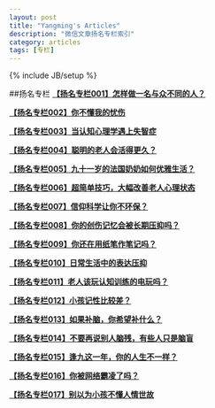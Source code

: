 ```yaml
---
layout: post
title: "Yangming's Articles"
description: "微信文章扬名专栏索引"
category: articles
tags: [专栏]
---
```

{% include JB/setup %}

##扬名专栏
[**【扬名专栏001】怎样做一名与众不同的人？**](http://mp.weixin.qq.com/s?__biz=MzA3Mjk0MTcyNg==&mid=200670467&idx=1&sn=904c2168c63342a3790d698ebe6dc662#rd)

[**【扬名专栏002】你不懂我的忧伤**](http://mp.weixin.qq.com/s?__biz=MzA3Mjk0MTcyNg==&mid=200720929&idx=1&sn=d959958c80ac499a6782e503ab8133d0#rd)

[**【扬名专栏003】当认知心理学遇上失智症**](http://mp.weixin.qq.com/s?__biz=MzA3Mjk0MTcyNg==&mid=200788500&idx=1&sn=2a729274e944eaa47ad13cab9123e507#rd)

[**【扬名专栏004】聪明的老人会活得更久？**](http://mp.weixin.qq.com/s?__biz=MzA3Mjk0MTcyNg==&mid=200795446&idx=1&sn=299e5d0d7ef56d822a04e5e18b317132#rd)

[**【扬名专栏005】九十一岁的法国奶奶如何优雅生活？**](http://mp.weixin.qq.com/s?__biz=MzA3Mjk0MTcyNg==&mid=200800337&idx=1&sn=794fff49cc7672db49178d1aa8e66bce#rd)

[**【扬名专栏006】超简单技巧，大幅改善老人心理状态**](http://mp.weixin.qq.com/s?__biz=MzA3Mjk0MTcyNg==&mid=200803707&idx=1&sn=a8f5e1276375fe82b055b9df80a7aeb8#rd)

[**【扬名专栏007】信仰科学让你不环保？**](http://mp.weixin.qq.com/s?__biz=MzA3Mjk0MTcyNg==&mid=200838675&idx=1&sn=3e0b2b4e8f1b04173a7b31fb575965d0#rd)

[**【扬名专栏008】你的创伤记忆会被长期压抑吗？**](http://mp.weixin.qq.com/s?__biz=MzA3Mjk0MTcyNg==&mid=200868739&idx=1&sn=deecbacd906ddd0e2a0a84e5d43c4546#rd)

[**【扬名专栏009】你还在用纸笔作笔记吗？**](http://mp.weixin.qq.com/s?__biz=MzA3Mjk0MTcyNg==&mid=200868962&idx=1&sn=c07bda1957086c509098b798b9d9f133#rd)

[**【扬名专栏010】日常生活中的表达压抑**](http://mp.weixin.qq.com/s?__biz=MzA3Mjk0MTcyNg==&mid=200869042&idx=1&sn=079803760ae2537092700434f4fb074d#rd)

[**【扬名专栏011】老人该玩认知训练的电玩吗？**](http://mp.weixin.qq.com/s?__biz=MzA3Mjk0MTcyNg==&mid=201022295&idx=1&sn=81374c3ba252732fe87962ca7296a323#rd)

[**【扬名专栏012】小孩记性比较差？**](http://mp.weixin.qq.com/s?__biz=MzA3Mjk0MTcyNg==&mid=201114053&idx=1&sn=0c1770662b7c494d266e5656aaf90754#rd)

[**【扬名专栏013】如果补脑，你希望补什么？**](http://mp.weixin.qq.com/s?__biz=MzA3Mjk0MTcyNg==&mid=201212542&idx=1&sn=91d6e2c0207d0b1c384c7e89db0a2a39#rd)

[**【扬名专栏014】不要再说别人脑残，有些人只是脑盲**](http://mp.weixin.qq.com/s?__biz=MzA3Mjk0MTcyNg==&mid=201376795&idx=1&sn=60b7dd1a534697b1452356ac88ceb45c#rd)

[**【扬名专栏015】逢九这一年，你的人生不一样？**](http://mp.weixin.qq.com/s?__biz=MzA3Mjk0MTcyNg==&mid=201554617&idx=1&sn=b81c169d0e3be202841e35e638c70b9c#rd)

[**【扬名专栏016】你被网络霸凌了吗？**](http://mp.weixin.qq.com/s?__biz=MzA3Mjk0MTcyNg==&mid=201713937&idx=1&sn=86f341d75ad7cbc8aae88e455ba9dc59#rd)

[**【扬名专栏017】别以为小孩不懂人情世故**](http://mp.weixin.qq.com/s?__biz=MzA3Mjk0MTcyNg==&mid=201745860&idx=1&sn=90aa317e93379e58b4dbfeed0b3e1f21#rd)